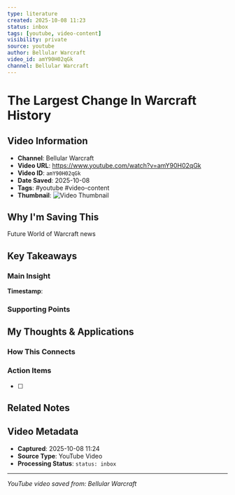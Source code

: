 ```yaml
---
type: literature
created: 2025-10-08 11:23
status: inbox
tags: [youtube, video-content]
visibility: private
source: youtube
author: Bellular Warcraft
video_id: amY90H02qGk
channel: Bellular Warcraft 
---
```



# The Largest Change In Warcraft History

## Video Information
- **Channel**: Bellular Warcraft
- **Video URL**: https://www.youtube.com/watch?v=amY90H02qGk
- **Video ID**: `amY90H02qGk`
- **Date Saved**: 2025-10-08
- **Tags**: #youtube #video-content
- **Thumbnail**: ![Video Thumbnail](https://i.ytimg.com/vi/amY90H02qGk/hqdefault.jpg)

## Why I'm Saving This
Future World of Warcraft news

## Key Takeaways
<!-- As you watch, capture key points here -->

### Main Insight
> 

**Timestamp**: 

### Supporting Points
<!-- Add more as you watch -->

## My Thoughts & Applications

### How This Connects
<!-- Links to your existing knowledge -->

### Action Items
- [ ] 

## Related Notes
<!-- Add [[wiki-links]] as you make connections -->

## Video Metadata
<!-- Auto-filled for future reference -->
- **Captured**: 2025-10-08 11:24
- **Source Type**: YouTube Video
- **Processing Status**: `status: inbox`

---
*YouTube video saved from: Bellular Warcraft*
